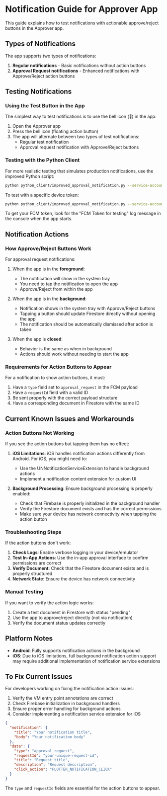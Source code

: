 # Notification Guide for Approver App

This guide explains how to test notifications with actionable approve/reject buttons in the Approver app.

## Types of Notifications

The app supports two types of notifications:

1. **Regular notifications** - Basic notifications without action buttons
2. **Approval Request notifications** - Enhanced notifications with Approve/Reject action buttons

## Testing Notifications

### Using the Test Button in the App

The simplest way to test notifications is to use the bell icon (🔔) in the app:

1. Open the Approver app
2. Press the bell icon (floating action button) 
3. The app will alternate between two types of test notifications:
   - Regular test notification
   - Approval request notification with Approve/Reject buttons

### Testing with the Python Client

For more realistic testing that simulates production notifications, use the improved Python script:

```bash
python python_client/improved_approval_notification.py --service-account path/to/service-account-key.json
```

To test with a specific device token:

```bash
python python_client/improved_approval_notification.py --service-account path/to/service-account-key.json --token YOUR_FCM_TOKEN
```

To get your FCM token, look for the "FCM Token for testing" log message in the console when the app starts.

## Notification Actions

### How Approve/Reject Buttons Work

For approval request notifications:

1. When the app is in the **foreground**:
   - The notification will show in the system tray
   - You need to tap the notification to open the app
   - Approve/Reject from within the app

2. When the app is in the **background**:
   - Notification shows in the system tray with Approve/Reject buttons
   - Tapping a button should update Firestore directly without opening the app
   - The notification should be automatically dismissed after action is taken

3. When the app is **closed**:
   - Behavior is the same as when in background
   - Actions should work without needing to start the app

### Requirements for Action Buttons to Appear

For a notification to show action buttons, it must:

1. Have a `type` field set to `approval_request` in the FCM payload
2. Have a `requestId` field with a valid ID
3. Be sent properly with the correct payload structure
4. Have a corresponding document in Firestore with the same ID

## Current Known Issues and Workarounds

### Action Buttons Not Working

If you see the action buttons but tapping them has no effect:

1. **iOS Limitations**: iOS handles notification actions differently from Android. For iOS, you might need to:
   - Use the UNNotificationServiceExtension to handle background actions
   - Implement a notification content extension for custom UI

2. **Background Processing**: Ensure background processing is properly enabled:
   - Check that Firebase is properly initialized in the background handler
   - Verify the Firestore document exists and has the correct permissions
   - Make sure your device has network connectivity when tapping the action button

### Troubleshooting Steps

If the action buttons don't work:

1. **Check Logs**: Enable verbose logging in your device/emulator
2. **Test In-App Actions**: Use the in-app approval interface to confirm permissions are correct
3. **Verify Document**: Check that the Firestore document exists and is properly structured
4. **Network State**: Ensure the device has network connectivity

### Manual Testing

If you want to verify the action logic works:

1. Create a test document in Firestore with status "pending"
2. Use the app to approve/reject directly (not via notification)
3. Verify the document status updates correctly

## Platform Notes

- **Android**: Fully supports notification actions in the background
- **iOS**: Due to iOS limitations, full background notification action support may require additional implementation of notification service extensions

## To Fix Current Issues

For developers working on fixing the notification action issues:

1. Verify the VM entry point annotations are correct
2. Check Firebase initialization in background handlers
3. Ensure proper error handling for background actions
4. Consider implementing a notification service extension for iOS

```json
{
  "notification": {
    "title": "Your notification title",
    "body": "Your notification body"
  },
  "data": {
    "type": "approval_request",
    "requestId": "your-unique-request-id",
    "title": "Request title",
    "description": "Request description",
    "click_action": "FLUTTER_NOTIFICATION_CLICK"
  }
}
```

The `type` and `requestId` fields are essential for the action buttons to appear. 